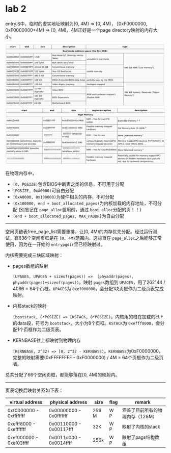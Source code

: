 # lab 2

entry.S中，临时的虚实地址映射为[0, 4M) => [0, 4M)， [0xF0000000, 0xF0000000+4M) => [0, 4M)。4M正好是一个page directory映射的内存大小。

![低地址物理内存映射](img/memory1.png)
![高地址物理内存映射](img/memory2.png)

在物理内存中，

- `[0, PGSIZE)`包含BIOS中断表之类的信息，不可用于分配
- `[PGSIZE, 0xA0000)`可自由分配
- `[0xA0000, 0x100000)`为硬件相关的内存，不可分配
- `[0x100000, end + boot_allocated_pages)`为内核加载的内存地址，不可分配 (别忘记在 `page_alloc`启用前，通过 `boot_alloc`分配的页！！)
- `[end + boot_allocated_pages, MAX_PADDR]`为自由分配

---

空闲页链表free_page_list需要重排，让[0, 4M)的内存优先分配。经过运行测试，有836个空闲页框是在 `[0, 4M)`范围内。这些页在 `page_alloc`之后能够正常使用，因为在一开始的 `entrypgdir`里已经映射过。

内核需要完成三块区域映射：

- pages数组的映射

  `[UPAGES, UPAGES + sizeof(pages)) =>  [phyaddr(pages), phyaddr(pages)+sizeof(pages))`。映射 `pages`数组到 `UPAGES`，用了262144 / 4096 = 64个页框。`UPAGES`为 `0xef000000`，会分配1块页框作为二级页表完成映射。
- 内核stack的映射

  `[bootstack, 8*PGSIZE) => [KSTACK, 8*PGSIZE)`。内核用的栈在加载的ELF的data段，符号为 `bootstack`，大小为8个页框。`KSTACK`为 `0xefff8000`，会分配1个页框作为二级页表。
- KERNBASE往上都映射到物理内存

  `[KERNBASE, 2^32) => [0, 2^32 - KERNBASE)`。`KERNBASE`为0xF0000000，完整的映射需要(0xFFFFFFFF - 0xF0000000) / 4M  = 64个页框作为二级页表。

总共分配了66个空闲页框，都能够落在[0, 4M)的映射内。

---

页表切换后映射关系如下表：

| virtual address         | physical address        | size  | flag | remark                           |
| ----------------------- | ----------------------- | ----- | ---- | -------------------------------- |
| 0xf0000000 - 0xffffffff | 0x00000000 - 0x0fffffff | 256 M | W P  | 涵盖了目前所有的物理内存（128M） |
| 0xefff8000 - 0xefffffff | 0x00110000 - 0x00117fff | 32K   | W P  | 映射了内核的stack                |
| 0xef000000 - 0xef03ffff | 0x0011d000 - 0x0014ffff | 256k  | W P  | 映射了pags结构数组               |
